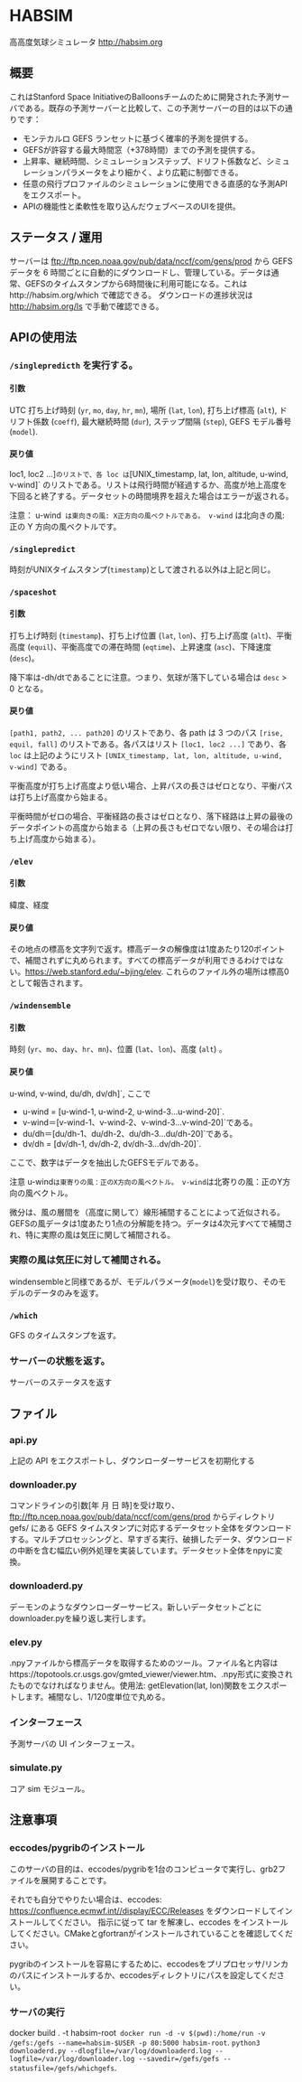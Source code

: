# HABSIM
高高度気球シミュレータ
http://habsim.org

## 概要
これはStanford Space InitiativeのBalloonsチームのために開発された予測サーバである。既存の予測サーバーと比較して、この予測サーバーの目的は以下の通りです：

- モンテカルロ GEFS ランセットに基づく確率的予測を提供する。
- GEFSが許容する最大時間窓（+378時間）までの予測を提供する。
- 上昇率、継続時間、シミュレーションステップ、ドリフト係数など、シミュレーションパラメータをより細かく、より広範に制御できる。
- 任意の飛行プロファイルのシミュレーションに使用できる直感的な予測APIをエクスポート。
- APIの機能性と柔軟性を取り込んだウェブベースのUIを提供。

## ステータス / 運用
サーバーは ftp://ftp.ncep.noaa.gov/pub/data/nccf/com/gens/prod から GEFS データを 6 時間ごとに自動的にダウンロードし、管理している。データは通常、GEFSのタイムスタンプから6時間後に利用可能になる。これはhttp://habsim.org/which で確認できる。
ダウンロードの進捗状況は http://habsim.org/ls で手動で確認できる。

## APIの使用法
### `/singlepredicth` を実行する。
#### 引数
UTC 打ち上げ時刻 (`yr`, `mo`, `day`, `hr`, `mn`), 場所 (`lat`, `lon`), 打ち上げ標高 (`alt`), ドリフト係数 (`coeff`), 最大継続時間 (`dur`), ステップ間隔 (`step`), GEFS モデル番号 (`model`).

#### 戻り値
loc1, loc2 ...]` のリストで、各 loc は `[UNIX_timestamp, lat, lon, altitude, u-wind, v-wind]` のリストである。リストは飛行時間が経過するか、高度が地上高度を下回ると終了する。データセットの時間境界を超えた場合はエラーが返される。

注意：
u-wind` は東向きの風: X正方向の風ベクトルである。
v-wind` は北向きの風: 正の Y 方向の風ベクトルです。

### `/singlepredict`
時刻がUNIXタイムスタンプ(`timestamp`)として渡される以外は上記と同じ。

### `/spaceshot`
#### 引数
打ち上げ時刻 (`timestamp`)、打ち上げ位置 (`lat`, `lon`)、打ち上げ高度 (`alt`)、平衡高度 (`equil`)、平衡高度での滞在時間 (`eqtime`)、上昇速度 (`asc`)、下降速度 (`desc`)。

降下率は-dh/dtであることに注意。つまり、気球が落下している場合は `desc` > 0 となる。

#### 戻り値
`[path1, path2, ... path20]` のリストであり、各 path は 3 つのパス `[rise, equil, fall]` のリストである。各パスはリスト `[loc1, loc2 ...]` であり、各 `loc` は上記のようにリスト `[UNIX_timestamp, lat, lon, altitude, u-wind, v-wind]` である。

平衡高度が打ち上げ高度より低い場合、上昇パスの長さはゼロとなり、平衡パスは打ち上げ高度から始まる。

平衡時間がゼロの場合、平衡経路の長さはゼロとなり、落下経路は上昇の最後のデータポイントの高度から始まる（上昇の長さもゼロでない限り、その場合は打ち上げ高度から始まる）。

### `/elev`
#### 引数
緯度、経度

#### 戻り値
その地点の標高を文字列で返す。標高データの解像度は1度あたり120ポイントで、補間されずに丸められます。すべての標高データが利用できるわけではない。https://web.stanford.edu/~bjing/elev. これらのファイル外の場所は標高0として報告されます。

### `/windensemble`
#### 引数
時刻 (`yr`、`mo`、`day`、`hr`、`mn`)、位置 (`lat`、`lon`)、高度 (`alt`) 。

#### 戻り値
u-wind, v-wind, du/dh, dv/dh]`, ここで

- u-wind = [u-wind-1, u-wind-2, u-wind-3...u-wind-20]`.
- v-wind＝[v-wind-1、v-wind-2、v-wind-3...v-wind-20]`である。
- du/dh＝[du/dh-1、du/dh-2、du/dh-3...du/dh-20]`である。
- dv/dh = [dv/dh-1, dv/dh-2, dv/dh-3...dv/dh-20]`.

ここで、数字はデータを抽出したGEFSモデルである。

注意
u-wind`は東寄りの風：正のX方向の風ベクトル。
v-wind`は北寄りの風：正のY方向の風ベクトル。

微分は、風の層間を（高度に関して）線形補間することによって近似される。GEFSの風データは1度あたり1点の分解能を持つ。データは4次元すべてで補間され、特に実際の風は気圧に関して補間される。

### 実際の風は気圧に対して補間される。
windensembleと同様であるが、モデルパラメータ(`model`)を受け取り、そのモデルのデータのみを返す。

### `/which`
GFS のタイムスタンプを返す。

### サーバーの状態を返す。
サーバーのステータスを返す

## ファイル

### api.py
上記の API をエクスポートし、ダウンローダーサービスを初期化する

### downloader.py
コマンドラインの引数[年 月 日 時]を受け取り、ftp://ftp.ncep.noaa.gov/pub/data/nccf/com/gens/prod からディレクトリ gefs/ にある GEFS タイムスタンプに対応するデータセット全体をダウンロードする。マルチプロセッシングと、早すぎる実行、破損したデータ、ダウンロードの中断を含む幅広い例外処理を実装しています。データセット全体をnpyに変換。

### downloaderd.py
デーモンのようなダウンローダーサービス。新しいデータセットごとにdownloader.pyを繰り返し実行します。

### elev.py
.npyファイルから標高データを取得するためのツール。ファイル名と内容はhttps://topotools.cr.usgs.gov/gmted_viewer/viewer.htm、.npy形式に変換されたものでなければなりません。使用法: getElevation(lat, lon)関数をエクスポートします。補間なし、1/120度単位で丸める。

### インターフェース
予測サーバの UI インターフェース。

### simulate.py
コア sim モジュール。

## 注意事項

### eccodes/pygribのインストール
このサーバの目的は、eccodes/pygribを1台のコンピュータで実行し、grb2ファイルを展開することです。

それでも自分でやりたい場合は、eccodes: https://confluence.ecmwf.int//display/ECC/Releases をダウンロードしてインストールしてください。
指示に従って tar を解凍し、eccodes をインストールしてください。CMakeとgfortranがインストールされていることを確認してください。

pygribのインストールを容易にするために、eccodesをプリプロセッサ/リンカのパスにインストールするか、eccodesディレクトリにパスを設定してください。

### サーバの実行
docker build . -t habsim-root`
docker run -d -v $(pwd):/home/run -v /gefs:/gefs --name=habsim-$USER -p 80:5000 habsim-root`.
`python3 downloaderd.py --dlogfile=/var/log/downloaderd.log --logfile=/var/log/downloader.log --savedir=/gefs/gefs --statusfile=/gefs/whichgefs`.
